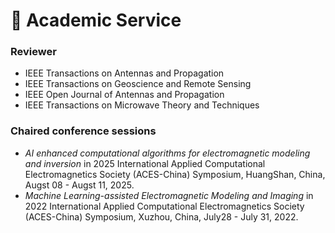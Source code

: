 # 📎 Academic Service

### Reviewer

- IEEE Transactions on Antennas and Propagation
- IEEE Transactions on Geoscience and Remote Sensing
- IEEE Open Journal of Antennas and Propagation
- IEEE Transactions on Microwave Theory and Techniques


### Chaired conference sessions

- *AI enhanced computational algorithms for electromagnetic modeling and inversion* in 2025 International Applied Computational Electromagnetics Society (ACES-China) Symposium, HuangShan, China, Augst 08 - Augst 11, 2025.
- *Machine Learning-assisted Electromagnetic Modeling and Imaging* in 2022 International Applied Computational Electromagnetics Society (ACES-China) Symposium, Xuzhou, China, July28 - July 31, 2022.

